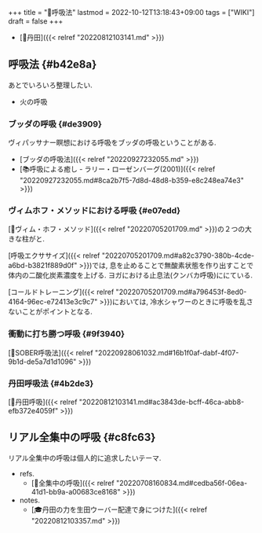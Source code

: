+++
title = "📝呼吸法"
lastmod = 2022-10-12T13:18:43+09:00
tags = ["WIKI"]
draft = false
+++

-   [📝丹田]({{< relref "20220812103141.md" >}})


## 呼吸法 {#b42e8a}

あとでいろいろ整理したい.

-   火の呼吸


### ブッダの呼吸 {#de3909}

ヴィパッサナー瞑想における呼吸をブッダの呼吸ということがある.

-   [ブッダの呼吸法]({{< relref "20220927232055.md" >}})
-   [📚呼吸による癒し - ラリー・ローゼンバーグ(2001)]({{< relref "20220927232055.md#8ca2b7f5-7d8d-48d8-b359-e8c248ea74e3" >}})


### ヴィムホフ・メソッドにおける呼吸 {#e07edd}

[📝ヴィム・ホフ・メソッド]({{< relref "20220705201709.md" >}})の２つの大きな柱がと.

[呼吸エクササイズ]({{< relref "20220705201709.md#a82c3790-380b-4cde-a6bd-b3821f889d0f" >}})では, 息を止めることで無酸素状態を作り出すことで体内の二酸化炭素濃度を上げる. ヨガにおける止息法(クンバカ呼吸)ににている.

[コールドトレーニング]({{< relref "20220705201709.md#a796453f-8ed0-4164-96ec-e72413e3c9c7" >}})においては, 冷水シャワーのときに呼吸を乱さないことがポイントとなる.


### 衝動に打ち勝つ呼吸 {#9f3940}

[📝SOBER呼吸法]({{< relref "20220928061032.md#16b1f0af-dabf-4f07-9b1d-de5a7d1d1096" >}})


### 丹田呼吸法 {#4b2de3}

[📝丹田呼吸]({{< relref "20220812103141.md#ac3843de-bcff-46ca-abb8-efb372e4059f" >}})


## リアル全集中の呼吸 {#c8fc63}

リアル全集中の呼吸は個人的に追求したいテーマ.

-   refs.
    -   [📝全集中の呼吸]({{< relref "20220708160834.md#cedba56f-06ea-41d1-bb9a-a00683ce8168" >}})
-   notes.
    -   [🎓丹田の力を生田ウーバー配達で身につけた]({{< relref "20220812103357.md" >}})
